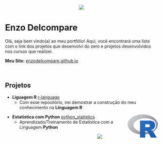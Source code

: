 <p align="center">
    <a href="https://enzodelcompare.github.io/" alt="Contributors">
        <img src="https://img.shields.io/badge/create-enzodelcompare-green" />
    </a>
</p>

# Enzo Delcompare

Olá, seja bem vindo(a) ao meu portfólio! Aqui, você encontrará uma lista com o link dos projetos que desenvolvi do zero e projetos desenvolvidos nos cursos que realizei.

**Meu Site:** <a href="https://enzodelcompare.github.io/">enzodelcompare.github.io</a>

<br>

## Projetos

- **Liguagem R** <a href="#">r-language</a>
    - Com esse repositório, irei demostrar a construção do meu conhecimento na **Linguagem R**

<img src="https://github.com/enzodelcompare/r-language/blob/master/imagens/Rlogo.png" align="right" width="100px">

- **Estatística com Python** <a href="#">python_statistics</a>
    - Aprendizado/Treinamento de Estatística com a Linguagem **Python**

<img src="#" align="right" width="100px">
